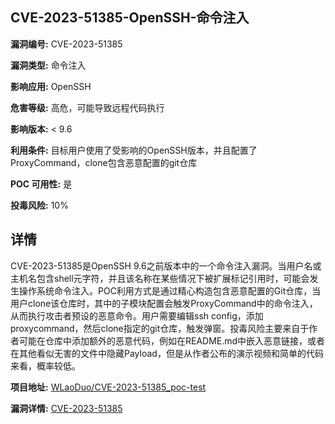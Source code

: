 ## CVE-2023-51385-OpenSSH-命令注入

**漏洞编号:** CVE-2023-51385

**漏洞类型:** 命令注入

**影响应用:** OpenSSH

**危害等级:** 高危，可能导致远程代码执行

**影响版本:** < 9.6

**利用条件:** 目标用户使用了受影响的OpenSSH版本，并且配置了ProxyCommand，clone包含恶意配置的git仓库

**POC 可用性:** 是

**投毒风险:** 10%

## 详情

CVE-2023-51385是OpenSSH 9.6之前版本中的一个命令注入漏洞。当用户名或主机名包含shell元字符，并且该名称在某些情况下被扩展标记引用时，可能会发生操作系统命令注入。POC利用方式是通过精心构造包含恶意配置的Git仓库，当用户clone该仓库时，其中的子模块配置会触发ProxyCommand中的命令注入，从而执行攻击者预设的恶意命令。用户需要编辑ssh config，添加proxycommand，然后clone指定的git仓库，触发弹窗。投毒风险主要来自于作者可能在仓库中添加额外的恶意代码，例如在README.md中嵌入恶意链接，或者在其他看似无害的文件中隐藏Payload，但是从作者公布的演示视频和简单的代码来看，概率较低。

**项目地址:** [WLaoDuo/CVE-2023-51385_poc-test](https://github.com/WLaoDuo/CVE-2023-51385_poc-test)

**漏洞详情:** [CVE-2023-51385](https://nvd.nist.gov/vuln/detail/CVE-2023-51385)